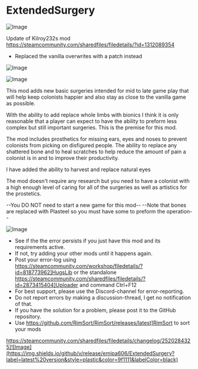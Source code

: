 # ExtendedSurgery

![Image](https://i.imgur.com/buuPQel.png)

Update of Kilroy232s mod
https://steamcommunity.com/sharedfiles/filedetails/?id=1312089354

- Replaced the vanilla overwrites with a patch instead

![Image](https://i.imgur.com/pufA0kM.png)

	
![Image](https://i.imgur.com/Z4GOv8H.png)

This mod adds new basic surgeries intended for mid to late game play that will help keep colonists happier and also stay as close to the vanilla game as possible.

With the ability to add replace whole limbs with bionics I think it is only reasonable that a player can expect to have the ability to preform less complex but still important surgeries. This is the premise for this mod.

The mod includes prosthetics for missing ears, eyes and noses to prevent colonists from picking on disfigured people. The ability to replace any shattered bone and to heal scratches to help reduce the amount of pain a colonist is in and to improve their productivity.

I have added the ability to harvest and replace natural eyes

The mod doesn't require any research but you need to have a colonist with a high enough level of caring for all of the surgeries as well as artistics for the prostetics.

--You DO NOT need to start a new game for this mod--
--Note that bones are replaced with Plasteel so you must have some to preform the operation--

![Image](https://i.imgur.com/PwoNOj4.png)



-  See if the the error persists if you just have this mod and its requirements active.
-  If not, try adding your other mods until it happens again.
-  Post your error-log using https://steamcommunity.com/workshop/filedetails/?id=818773962]HugsLib or the standalone https://steamcommunity.com/sharedfiles/filedetails/?id=2873415404]Uploader and command Ctrl+F12
-  For best support, please use the Discord-channel for error-reporting.
-  Do not report errors by making a discussion-thread, I get no notification of that.
-  If you have the solution for a problem, please post it to the GitHub repository.
-  Use https://github.com/RimSort/RimSort/releases/latest]RimSort to sort your mods



https://steamcommunity.com/sharedfiles/filedetails/changelog/2520284325]![Image](https://img.shields.io/github/v/release/emipa606/ExtendedSurgery?label=latest%20version&style=plastic&color=9f1111&labelColor=black)


